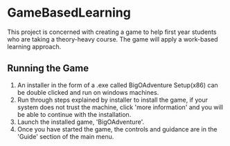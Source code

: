 # GameBasedLearning
This project is concerned with creating a game to help first year students who are taking a theory-heavy course. The game will apply a work-based learning approach.


## Running the Game
1. An installer in the form of a .exe called BigOAdventure Setup(x86) can be double clicked and run on windows machines.
2. Run through steps explained by installer to install the game, if your system does not trust the machine, click 'more information' and you will be able to continue with the installation.
3. Launch the installed game, 'BigOAdventure'.
4. Once you have started the game, the controls and guidance are in the 'Guide' section of the main menu.
